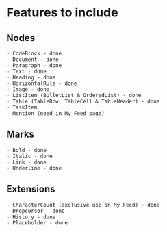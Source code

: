 # Features to include

## Nodes

    - CodeBlock - done
    - Document - done
    - Paragraph - done
    - Text - done
    - Heading - done
    - HorizontalRule - done
    - Image - done
    - ListItem (BulletList & OrderedList) - done
    - Table (TableRow, TableCell & TableHeader) - done
    - TaskItem
    - Mention (need in My Feed page)

## Marks

    - Bold - done
    - Italic - done
    - Link - done
    - Underline - done

## Extensions

    - CharacterCount (exclusive use on My Feed) - done
    - Dropcursor - done
    - History - done
    - Placeholder - done
